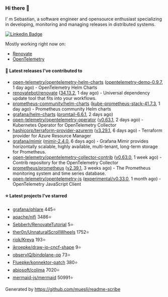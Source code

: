 ### Hi there 👋

I’ m Sebastian, a software engineer and opensource enthusiast specializing in developing, monitoring and managing releases in distributed systems.

[![Linkedin Badge](https://img.shields.io/badge/-LinkedIn-blue?style=flat&logo=Linkedin&logoColor=white&link=https://www.linkedin.com/in/sebastian-poxhofer/)](https://www.linkedin.com/in/sebastian-poxhofer/)

Mostly working right now on:
- [Renovate](https://github.com/renovatebot/renovate)
- [OpenTelemetry](https://github.com/open-telemetry)



#### 🚀 Latest releases I've contributed to

- [open-telemetry/opentelemetry-helm-charts](https://github.com/open-telemetry/opentelemetry-helm-charts) ([opentelemetry-demo-0.9.7](https://github.com/open-telemetry/opentelemetry-helm-charts/releases/tag/opentelemetry-demo-0.9.7), 1 day ago) - OpenTelemetry Helm Charts
- [renovatebot/renovate](https://github.com/renovatebot/renovate) ([34.13.2](https://github.com/renovatebot/renovate/releases/tag/34.13.2), 1 day ago) - Universal dependency update tool that fits into your workflows.
- [prometheus-community/helm-charts](https://github.com/prometheus-community/helm-charts) ([kube-prometheus-stack-41.7.3](https://github.com/prometheus-community/helm-charts/releases/tag/kube-prometheus-stack-41.7.3), 1 day ago) - Prometheus community Helm charts
- [grafana/helm-charts](https://github.com/grafana/helm-charts) ([promtail-6.6.1](https://github.com/grafana/helm-charts/releases/tag/promtail-6.6.1), 2 days ago)
- [open-telemetry/opentelemetry-operator](https://github.com/open-telemetry/opentelemetry-operator) ([v0.63.1](https://github.com/open-telemetry/opentelemetry-operator/releases/tag/v0.63.1), 2 days ago) - Kubernetes Operator for OpenTelemetry Collector
- [hashicorp/terraform-provider-azurerm](https://github.com/hashicorp/terraform-provider-azurerm) ([v3.29.1](https://github.com/hashicorp/terraform-provider-azurerm/releases/tag/v3.29.1), 6 days ago) - Terraform provider for Azure Resource Manager
- [grafana/mimir](https://github.com/grafana/mimir) ([mimir-2.4.0](https://github.com/grafana/mimir/releases/tag/mimir-2.4.0), 6 days ago) - Grafana Mimir provides horizontally scalable, highly available, multi-tenant, long-term storage for Prometheus.
- [open-telemetry/opentelemetry-collector-contrib](https://github.com/open-telemetry/opentelemetry-collector-contrib) ([v0.63.0](https://github.com/open-telemetry/opentelemetry-collector-contrib/releases/tag/v0.63.0), 1 week ago) - Contrib repository for the OpenTelemetry Collector
- [prometheus/prometheus](https://github.com/prometheus/prometheus) ([v2.39.1](https://github.com/prometheus/prometheus/releases/tag/v2.39.1), 3 weeks ago) - The Prometheus monitoring system and time series database.
- [open-telemetry/opentelemetry-js](https://github.com/open-telemetry/opentelemetry-js) ([experimental/v0.33.0](https://github.com/open-telemetry/opentelemetry-js/releases/tag/experimental%2Fv0.33.0), 1 month ago) - OpenTelemetry JavaScript Client

#### ⭐ Latest projects I've starred

- [grafana/phlare](https://github.com/grafana/phlare) 445⭐
- [apache/nifi](https://github.com/apache/nifi) 3486⭐
- [Sebberh/RenovateTutorial](https://github.com/Sebberh/RenovateTutorial) 5⭐
- [ther0n/UnnaturalScrollWheels](https://github.com/ther0n/UnnaturalScrollWheels) 1752⭐
- [riok/Kreya](https://github.com/riok/Kreya) 193⭐
- [jkroepke/draw-io-cncf-shape](https://github.com/jkroepke/draw-io-cncf-shape) 9⭐
- [observIQ/bindplane-op](https://github.com/observIQ/bindplane-op) 73⭐
- [Fluepke/konnektor-patch](https://github.com/Fluepke/konnektor-patch) 380⭐
- [abiosoft/colima](https://github.com/abiosoft/colima) 7020⭐
- [mermaid-js/mermaid](https://github.com/mermaid-js/mermaid) 50991⭐



Generated by https://github.com/muesli/readme-scribe
